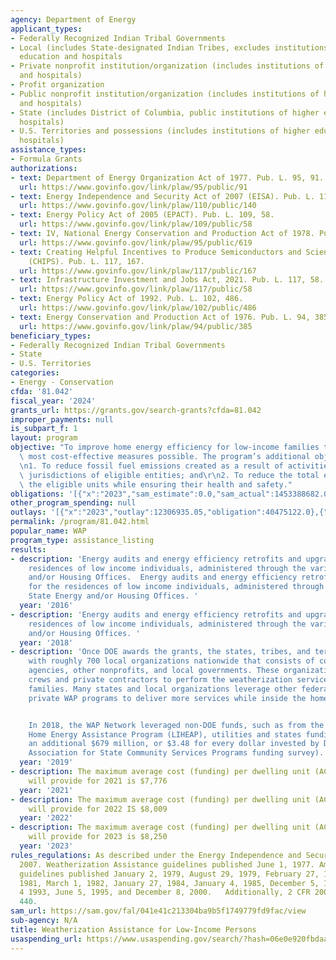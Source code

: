 ```yaml
---
agency: Department of Energy
applicant_types:
- Federally Recognized Indian Tribal Governments
- Local (includes State-designated Indian Tribes, excludes institutions of higher
  education and hospitals
- Private nonprofit institution/organization (includes institutions of higher education
  and hospitals)
- Profit organization
- Public nonprofit institution/organization (includes institutions of higher education
  and hospitals)
- State (includes District of Columbia, public institutions of higher education and
  hospitals)
- U.S. Territories and possessions (includes institutions of higher education and
  hospitals)
assistance_types:
- Formula Grants
authorizations:
- text: Department of Energy Organization Act of 1977. Pub. L. 95, 91.
  url: https://www.govinfo.gov/link/plaw/95/public/91
- text: Energy Independence and Security Act of 2007 (EISA). Pub. L. 110, 140.
  url: https://www.govinfo.gov/link/plaw/110/public/140
- text: Energy Policy Act of 2005 (EPACT). Pub. L. 109, 58.
  url: https://www.govinfo.gov/link/plaw/109/public/58
- text: IV, National Energy Conservation and Production Act of 1978. Pub. L. 95, 619.
  url: https://www.govinfo.gov/link/plaw/95/public/619
- text: Creating Helpful Incentives to Produce Semiconductors and Science Act of 2022
    (CHIPS). Pub. L. 117, 167.
  url: https://www.govinfo.gov/link/plaw/117/public/167
- text: Infrastructure Investment and Jobs Act, 2021. Pub. L. 117, 58.
  url: https://www.govinfo.gov/link/plaw/117/public/58
- text: Energy Policy Act of 1992. Pub. L. 102, 486.
  url: https://www.govinfo.gov/link/plaw/102/public/486
- text: Energy Conservation and Production Act of 1976. Pub. L. 94, 385.
  url: https://www.govinfo.gov/link/plaw/94/public/385
beneficiary_types:
- Federally Recognized Indian Tribal Governments
- State
- U.S. Territories
categories:
- Energy - Conservation
cfda: '81.042'
fiscal_year: '2024'
grants_url: https://grants.gov/search-grants?cfda=81.042
improper_payments: null
is_subpart_f: 1
layout: program
objective: "To improve home energy efficiency for low-income families through the\
  \ most cost-effective measures possible. The program’s additional objectives are:\r\
  \n1. To reduce fossil fuel emissions created as a result of activities within the\
  \ jurisdictions of eligible entities; and\r\n2. To reduce the total energy use of\
  \ the eligible units while ensuring their health and safety."
obligations: '[{"x":"2023","sam_estimate":0.0,"sam_actual":1453388682.0,"usa_spending_actual":1453388682.78},{"x":"2024","sam_estimate":0.0,"sam_actual":241416626.0,"usa_spending_actual":241416626.21},{"x":"2025","sam_estimate":0.0,"sam_actual":1580000000.0,"usa_spending_actual":1587453303.6}]'
other_program_spending: null
outlays: '[{"x":"2023","outlay":12306935.05,"obligation":40475122.0},{"x":"2024","outlay":1571777.32,"obligation":7061277.0},{"x":"2025","outlay":0.0,"obligation":0.0}]'
permalink: /program/81.042.html
popular_name: WAP
program_type: assistance_listing
results:
- description: 'Energy audits and energy efficiency retrofits and upgrades for the
    residences of low income individuals, administered through the various State Energy
    and/or Housing Offices.  Energy audits and energy efficiency retrofits and upgrades
    for the residences of low income individuals, administered through the various
    State Energy and/or Housing Offices. '
  year: '2016'
- description: 'Energy audits and energy efficiency retrofits and upgrades for the
    residences of low income individuals, administered through the various State Energy
    and/or Housing Offices. '
  year: '2018'
- description: 'Once DOE awards the grants, the states, tribes, and territories contract
    with roughly 700 local organizations nationwide that consists of community action
    agencies, other nonprofits, and local governments. These organizations use in-house
    crews and private contractors to perform the weatherization services for low-income
    families. Many states and local organizations leverage other federal, state and
    private WAP programs to deliver more services while inside the home.


    In 2018, the WAP Network leveraged non-DOE funds, such as from the Low Income
    Home Energy Assistance Program (LIHEAP), utilities and states funding by providing
    an additional $679 million, or $3.48 for every dollar invested by DOE (2018 National
    Association for State Community Services Programs funding survey).'
  year: '2019'
- description: The maximum average cost (funding) per dwelling unit (ACPU) that WAP
    will provide for 2021 is $7,776
  year: '2021'
- description: The maximum average cost (funding) per dwelling unit (ACPU) that WAP
    will provide for 2022 IS $8,009
  year: '2022'
- description: The maximum average cost (funding) per dwelling unit (ACPU) that WAP
    will provide for 2023 is $8,250
  year: '2023'
rules_regulations: As described under the Energy Independence and Security Act of
  2007. Weatherization Assistance guidelines published June 1, 1977. Amendments to
  guidelines published January 2, 1979, August 29, 1979, February 27, 1980, June 1,
  1981, March 1, 1982, January 27, 1984, January 4, 1985, December 5, 1985, March
  4 1993, June 5, 1995, and December 8, 2000.   Additionally, 2 CFR 200 and 10 CFR
  440.
sam_url: https://sam.gov/fal/041e41c213304ba9b5f1749779fd9fac/view
sub-agency: N/A
title: Weatherization Assistance for Low-Income Persons
usaspending_url: https://www.usaspending.gov/search/?hash=06e0e920fbdaaac92b6fcb2db83e8421
---
```

